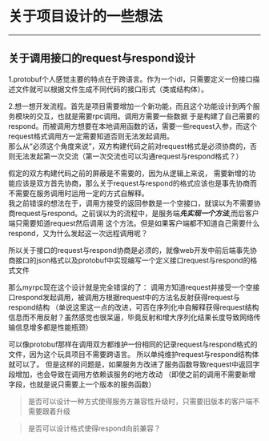 # 关于项目设计的一些想法
***
## 关于调用接口的request与respond设计
1.protobuf个人感觉主要的特点在于跨语言。作为一个idl，只需要定义一份接口描述文件就可以根据文件生成不同代码的接口形式（类或结构体）。

2.想一想开发流程。首先是项目需要增加一个新功能，而且这个功能设计到两个服务模块的交互，也就是需要rpc调用。调用方需要一些数据
于是构建了自己需要的respond。而被调用方想要在本地调用函数的话，需要一些request入参，而这个request格式调用方一定需要知道否则无法发起调用。
\
那么从“必须这个角度来说”，双方构建代码之前对request格式是必须协商的，否则无法发起第一次交流（第一次交流也可以沟通request与respond格式？）

假定的双方构建代码之前的屏蔽是不需要的，因为从逻辑上来说，
需要新增的功能应该是双方首先协商，那么关于request与respond的格式应该也是事先协商而不需要在服务调用时运用一定的方式自解释。
\
我之前错误的想法在于，调用方接受的返回参数是一个空接口，就误以为不需要协商request与respond。之前误以为的流程中，是服务端***先实现一个方法***,而后客户端只需要知道request然后调用
这个方法。但是如果客户端都不知道自己需要什么respond，又为什么发起这一次远程调用呢？

所以关于接口的request与respond协商是必须的，就像web开发中前后端事先协商接口的json格式以及protobuf中实现编写一个定义接口request与respond的格式文件

那么myrpc现在这个设计就是完全错误的了：
调用方知道request并接受一个空接口respond发起调用，被调用方根据request中的方法名反射获得request与respond结构
（单说这里这一点的改进，可否在序列化中自解释获得request结构信息而不用反射？虽然感觉也很呆逼，毕竟反射和增大序列化结果长度导致网络传输信息增多都是性能瓶颈）

可以像protobuf那样在调用双方都维护一份相同的记录request与respond格式的文件，因为这个玩具项目不需要跨语言。
所以单纯维护request与respond结构体就可以了。
但是这样的问题是，如果服务方改进了服务函数导致request中返回字段增加，也会导致在调用方依赖该服务的地方改动
（即使之前的调用不需要新增字段，也就是说只需要上一个版本的服务函数）
>是否可以设计一种方式使得服务方兼容性升级时，只需要旧版本的客户端不需要跟着升级

>是否可以设计格式使得respond向前兼容？